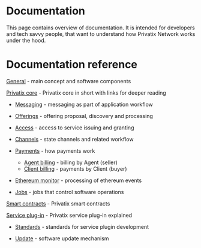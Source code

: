 # Documentation

This page contains overview of documentation. It is intended for developers and tech savvy people, that want to understand how Privatix Network works under the hood.

# Documentation reference

[General](/doc/general.md) - main concept and software components

[Privatix core](/doc/core.md) - Privatix core in short with links for deeper reading

- [Messaging](/doc/messaging.md) - messaging as part of application workflow

- [Offerings](/doc/offering.md) - offering proposal, discovery and processing

- [Access](/doc/access.md) - access to service issuing and granting

- [Channels](/doc/channel.md) - state channels and related workflow

- [Payments](/doc/payments.md) - how payments work

  - [Agent billing](/doc/agent_billing.md) - billing by Agent (seller)
  - [Client billing](/doc/client_billing.md) - payments by Client (buyer)

- [Ethereum monitor](/doc/ethereum_monitor.md) - processing of ethereum events

- [Jobs](/doc/job.md) - jobs that control software operations

[Smart contracts](/doc/smart_contract.md) - Privatix smart contracts

[Service plug-in](/doc/service_plug-in.md) - Privatix service plug-in explained

- [Standards](/doc/service_plug-in_standards.md) - standards for service plugin development

- [Update](/doc/update.md) - software update mechanism
